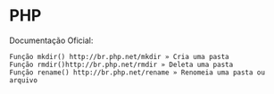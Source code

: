 PHP
===

Documentação Oficial:

    Função mkdir() http://br.php.net/mkdir » Cria uma pasta
    Função rmdir()http://br.php.net/rmdir » Deleta uma pasta
    Função rename() http://br.php.net/rename » Renomeia uma pasta ou arquivo

